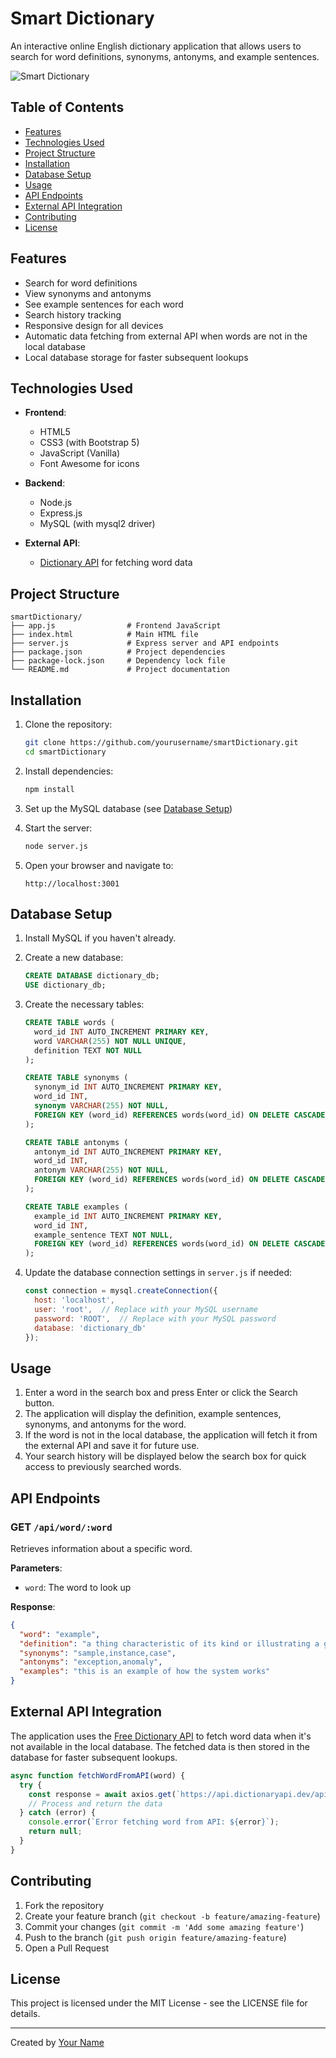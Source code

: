 # Smart Dictionary

An interactive online English dictionary application that allows users to search for word definitions, synonyms, antonyms, and example sentences.

![Smart Dictionary](https://via.placeholder.com/800x400?text=Smart+Dictionary+Screenshot)

## Table of Contents

- [Features](#features)
- [Technologies Used](#technologies-used)
- [Project Structure](#project-structure)
- [Installation](#installation)
- [Database Setup](#database-setup)
- [Usage](#usage)
- [API Endpoints](#api-endpoints)
- [External API Integration](#external-api-integration)
- [Contributing](#contributing)
- [License](#license)

## Features

- Search for word definitions
- View synonyms and antonyms
- See example sentences for each word
- Search history tracking
- Responsive design for all devices
- Automatic data fetching from external API when words are not in the local database
- Local database storage for faster subsequent lookups

## Technologies Used

- **Frontend**:
  - HTML5
  - CSS3 (with Bootstrap 5)
  - JavaScript (Vanilla)
  - Font Awesome for icons

- **Backend**:
  - Node.js
  - Express.js
  - MySQL (with mysql2 driver)

- **External API**:
  - [Dictionary API](https://api.dictionaryapi.dev/) for fetching word data

## Project Structure

```
smartDictionary/
├── app.js                # Frontend JavaScript
├── index.html            # Main HTML file
├── server.js             # Express server and API endpoints
├── package.json          # Project dependencies
├── package-lock.json     # Dependency lock file
└── README.md             # Project documentation
```

## Installation

1. Clone the repository:
   ```bash
   git clone https://github.com/yourusername/smartDictionary.git
   cd smartDictionary
   ```

2. Install dependencies:
   ```bash
   npm install
   ```

3. Set up the MySQL database (see [Database Setup](#database-setup))

4. Start the server:
   ```bash
   node server.js
   ```

5. Open your browser and navigate to:
   ```
   http://localhost:3001
   ```

## Database Setup

1. Install MySQL if you haven't already.

2. Create a new database:
   ```sql
   CREATE DATABASE dictionary_db;
   USE dictionary_db;
   ```

3. Create the necessary tables:
   ```sql
   CREATE TABLE words (
     word_id INT AUTO_INCREMENT PRIMARY KEY,
     word VARCHAR(255) NOT NULL UNIQUE,
     definition TEXT NOT NULL
   );

   CREATE TABLE synonyms (
     synonym_id INT AUTO_INCREMENT PRIMARY KEY,
     word_id INT,
     synonym VARCHAR(255) NOT NULL,
     FOREIGN KEY (word_id) REFERENCES words(word_id) ON DELETE CASCADE
   );

   CREATE TABLE antonyms (
     antonym_id INT AUTO_INCREMENT PRIMARY KEY,
     word_id INT,
     antonym VARCHAR(255) NOT NULL,
     FOREIGN KEY (word_id) REFERENCES words(word_id) ON DELETE CASCADE
   );

   CREATE TABLE examples (
     example_id INT AUTO_INCREMENT PRIMARY KEY,
     word_id INT,
     example_sentence TEXT NOT NULL,
     FOREIGN KEY (word_id) REFERENCES words(word_id) ON DELETE CASCADE
   );
   ```

4. Update the database connection settings in `server.js` if needed:
   ```javascript
   const connection = mysql.createConnection({
     host: 'localhost',
     user: 'root',  // Replace with your MySQL username
     password: 'ROOT',  // Replace with your MySQL password
     database: 'dictionary_db'
   });
   ```

## Usage

1. Enter a word in the search box and press Enter or click the Search button.
2. The application will display the definition, example sentences, synonyms, and antonyms for the word.
3. If the word is not in the local database, the application will fetch it from the external API and save it for future use.
4. Your search history will be displayed below the search box for quick access to previously searched words.

## API Endpoints

### GET `/api/word/:word`

Retrieves information about a specific word.

**Parameters**:
- `word`: The word to look up

**Response**:
```json
{
  "word": "example",
  "definition": "a thing characteristic of its kind or illustrating a general rule",
  "synonyms": "sample,instance,case",
  "antonyms": "exception,anomaly",
  "examples": "this is an example of how the system works"
}
```

## External API Integration

The application uses the [Free Dictionary API](https://api.dictionaryapi.dev/) to fetch word data when it's not available in the local database. The fetched data is then stored in the database for faster subsequent lookups.

```javascript
async function fetchWordFromAPI(word) {
  try {
    const response = await axios.get(`https://api.dictionaryapi.dev/api/v2/entries/en/${word}`);
    // Process and return the data
  } catch (error) {
    console.error(`Error fetching word from API: ${error}`);
    return null;
  }
}
```

## Contributing

1. Fork the repository
2. Create your feature branch (`git checkout -b feature/amazing-feature`)
3. Commit your changes (`git commit -m 'Add some amazing feature'`)
4. Push to the branch (`git push origin feature/amazing-feature`)
5. Open a Pull Request

## License

This project is licensed under the MIT License - see the LICENSE file for details.

---

Created by [Your Name](https://github.com/yourusername)
